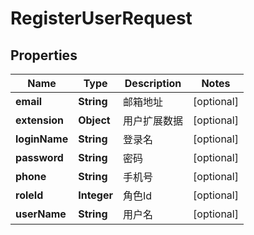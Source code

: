 
# RegisterUserRequest

## Properties
Name | Type | Description | Notes
------------ | ------------- | ------------- | -------------
**email** | **String** | 邮箱地址 |  [optional]
**extension** | **Object** | 用户扩展数据 |  [optional]
**loginName** | **String** | 登录名 |  [optional]
**password** | **String** | 密码 |  [optional]
**phone** | **String** | 手机号 |  [optional]
**roleId** | **Integer** | 角色Id |  [optional]
**userName** | **String** | 用户名 |  [optional]




